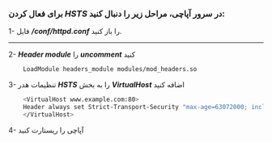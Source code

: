 ### برای فعال کردن ***HSTS*** در سرور آپاچی، مراحل زیر را دنبال کنید:
1- فایل ***<Apache>/conf/httpd.conf*** را باز کنید.
***
2- ***Header module*** را ***uncomment*** کنید

``` bash 
    LoadModule headers_module modules/mod_headers.so
```
3- تنظیمات هدر ***HSTS*** را به بخش ***VirtualHost*** اضافه کنید
```bash
    <VirtualHost www.example.com:80>
    Header always set Strict-Transport-Security "max-age=63072000; includeSubdomains; preload"
    </VirtualHost>
```
4- آپاچی را ریستارت کنید
